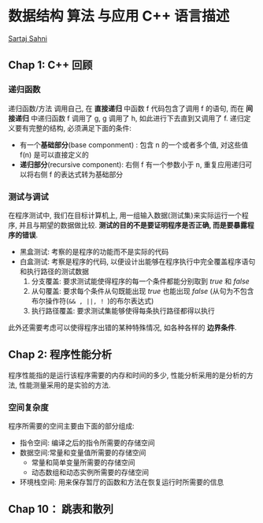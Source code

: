 # 数据结构 算法 与应用 C++ 语言描述
[Sartaj Sahni](https://www.cise.ufl.edu/~sahni/)

## Chap 1: C++ 回顾
### 递归函数
递归函数/方法 调用自己, 在 **直接递归** 中函数 f 代码包含了调用 f 的语句, 而在 **间接递归** 中递归函数 f 调用了 g, g 调用了 h, 如此进行下去直到又调用了 f. 递归定义要有完整的结构, 必须满足下面的条件:
* 有一个**基础部分**(base componment) : 包含 n 的一个或者多个值, 对这些值 f(n) 是可以直接定义的
* **递归部分**(recursive component): 右侧 f 有一个参数小于 n, 重复应用递归可以将右侧 f 的表达式转为基础部分

### 测试与调试
在程序测试中, 我们在目标计算机上, 用一组输入数据(测试集)来实际运行一个程序, 并且与期望的数据做比较. **测试的目的不是要证明程序是否正确, 而是要暴露程序的错误**.
- 黑盒测试: 考察的是程序的功能而不是实际的代码
- 白盒测试: 考察是程序的代码, 以便设计出能够在程序执行中完全覆盖程序语句和执行路径的测试数据
    1. 分支覆盖: 要求测试能使得程序的每一个条件都能分别取到 _true_ 和 _false_
    2. 从句覆盖: 要求每个条件从句既能出现 _true_ 也能出现 _false_ (从句为不包含布尔操作符(`&& , ||, ! `)的布尔表达式)
    3.  执行路径覆盖: 要求测试集能够使得每条执行路径都得以执行

此外还需要考虑可以使得程序出错的某种特殊情况, 如各种各样的 **边界条件**. 

## Chap 2: 程序性能分析
程序性能指的是运行该程序需要的内存和时间的多少, 性能分析采用的是分析的方法, 性能测量采用的是实验的方法. 
### 空间复杂度
程序所需要的空间主要由下面的部分组成:
* 指令空间: 编译之后的指令所需要的存储空间
* 数据空间:常量和变量值所需要的存储空间
  * 常量和简单变量所需要的存储空间
  * 动态数组和动态实例所需要的存储空间
* 环境栈空间: 用来保存暂厅的函数和方法在恢复运行时所需要的信息

## Chap 10： 跳表和散列
